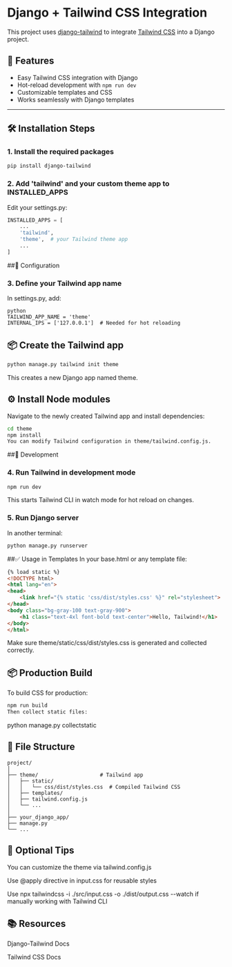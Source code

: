 # Django + Tailwind CSS Integration

This project uses [django-tailwind](https://github.com/timonweb/django-tailwind) to integrate [Tailwind CSS](https://tailwindcss.com/) into a Django project.

## 🚀 Features

- Easy Tailwind CSS integration with Django
- Hot-reload development with `npm run dev`
- Customizable templates and CSS
- Works seamlessly with Django templates

---

## 🛠️ Installation Steps

### 1. Install the required packages

```bash
pip install django-tailwind
```

### 2. Add 'tailwind' and your custom theme app to INSTALLED_APPS

Edit your settings.py:

```python
INSTALLED_APPS = [
    ...
    'tailwind',
    'theme',  # your Tailwind theme app
    ...
]
```

##🧾 Configuration
### 3. Define your Tailwind app name
In settings.py, add:
```
python
TAILWIND_APP_NAME = 'theme'
INTERNAL_IPS = ['127.0.0.1']  # Needed for hot reloading
```

## 📦 Create the Tailwind app
```bash
python manage.py tailwind init theme
```
This creates a new Django app named theme.

## ⚙️ Install Node modules
Navigate to the newly created Tailwind app and install dependencies:

```bash
cd theme
npm install
You can modify Tailwind configuration in theme/tailwind.config.js.
```

##👷 Development
### 4. Run Tailwind in development mode
```bash
npm run dev
```
This starts Tailwind CLI in watch mode for hot reload on changes.

### 5. Run Django server
In another terminal:

```bash
python manage.py runserver
```

##✅ Usage in Templates
In your base.html or any template file:

``` html
{% load static %}
<!DOCTYPE html>
<html lang="en">
<head>
    <link href="{% static 'css/dist/styles.css' %}" rel="stylesheet">
</head>
<body class="bg-gray-100 text-gray-900">
    <h1 class="text-4xl font-bold text-center">Hello, Tailwind!</h1>
</body>
</html>
```

Make sure theme/static/css/dist/styles.css is generated and collected correctly.

## 📦 Production Build
To build CSS for production:

```bash
npm run build
Then collect static files:
```
python manage.py collectstatic

## 📁 File Structure
```
project/
│
├── theme/                    # Tailwind app
│   ├── static/
│   │   └── css/dist/styles.css  # Compiled Tailwind CSS
│   ├── templates/
│   ├── tailwind.config.js
│   └── ...
│
├── your_django_app/
├── manage.py
└── ...
``` 

## 🧹 Optional Tips
You can customize the theme via tailwind.config.js

Use @apply directive in input.css for reusable styles

Use npx tailwindcss -i ./src/input.css -o ./dist/output.css --watch if manually working with Tailwind CLI

## 📚 Resources
Django-Tailwind Docs

Tailwind CSS Docs